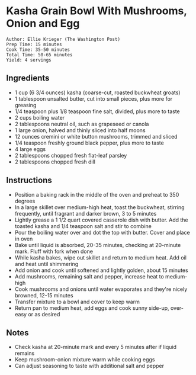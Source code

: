 # Kasha Grain Bowl With Mushrooms, Onion and Egg

```
Author: Ellie Krieger (The Washington Post)
Prep Time: 15 minutes
Cook Time: 35-50 minutes
Total Time: 50-65 minutes
Yield: 4 servings
```

## Ingredients

- 1 cup (6 3/4 ounces) kasha (coarse-cut, roasted buckwheat groats)
- 1 tablespoon unsalted butter, cut into small pieces, plus more for greasing
- 1/4 teaspoon plus 1/8 teaspoon fine salt, divided, plus more to taste
- 2 cups boiling water
- 2 tablespoons neutral oil, such as grapeseed or canola
- 1 large onion, halved and thinly sliced into half moons
- 12 ounces cremini or white button mushrooms, trimmed and sliced
- 1/4 teaspoon freshly ground black pepper, plus more to taste
- 4 large eggs
- 2 tablespoons chopped fresh flat-leaf parsley
- 2 tablespoons chopped fresh dill

## Instructions

- Position a baking rack in the middle of the oven and preheat to 350 degrees
- In a large skillet over medium-high heat, toast the buckwheat, stirring frequently, until fragrant and darker brown, 3 to 5 minutes
- Lightly grease a 1 1/2 quart covered casserole dish with butter. Add the toasted kasha and 1/4 teaspoon salt and stir to combine
- Pour the boiling water over and dot the top with butter. Cover and place in oven
- Bake until liquid is absorbed, 20-35 minutes, checking at 20-minute mark. Fluff with fork when done
- While kasha bakes, wipe out skillet and return to medium heat. Add oil and heat until shimmering
- Add onion and cook until softened and lightly golden, about 15 minutes
- Add mushrooms, remaining salt and pepper, increase heat to medium-high
- Cook mushrooms and onions until water evaporates and they're nicely browned, 12-15 minutes
- Transfer mixture to a bowl and cover to keep warm
- Return pan to medium heat, add eggs and cook sunny side-up, over-easy or as desired

## Notes

- Check kasha at 20-minute mark and every 5 minutes after if liquid remains
- Keep mushroom-onion mixture warm while cooking eggs
- Can adjust seasoning to taste with additional salt and pepper